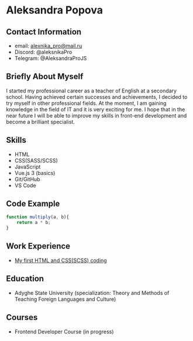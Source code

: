 # Aleksandra Popova #

## Contact Information ##
- email: alexnika_pro@mail.ru
- Discord: @aleksnikaPro
- Telegram: @AleksandraProJS

## Briefly About Myself ##
I started my professional career as a teacher of English at a secondary school. Having achieved certain successes and achievements, I decided to try myself in other professional fields. At the moment, I am gaining knowledge in the field of IT and it is very exciting for me. I hope that in the near future I will be able to improve my skills in front-end development and become a brilliant specialist.

## Skills ##
- HTML
- CSS(SASS/SCSS)
- JavaScript
- Vue.js 3 (basics)
- Git/GitHub
- VS Code

## Code Example ##
```javascript
function multiply(a, b){
    return a * b;
}
```

## Work Experience ##
- [My first HTML and CSS(SCSS) coding ](https://github.com/AleksnikaPro/first-project_HTML-CSS)

## Education ##
- Adyghe State University (specialization: Theory and Methods of Teaching Foreign Languages and Culture)

## Courses ##
- Frontend Developer Course (in progress)


